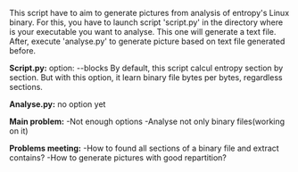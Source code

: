 This script have to aim to generate pictures from analysis of entropy's Linux binary.
For this, you have to launch script 'script.py' in the directory where is your executable you want to analyse. This one will generate a text file.
After, execute  'analyse.py' to generate picture based on text file generated before.

<b>Script.py:</b>
  option: --blocks
     By default, this script calcul entropy section by section. But with this option, it learn binary file bytes per bytes, regardless sections.
     
<b>Analyse.py:</b> no option yet

<b>Main problem:</b>
  -Not enough options
  -Analyse not only binary files(working on it)
  
  
<b>Problems meeting:</b>
  -How to found all sections of a binary file and extract contains?
  -How to generate pictures with good repartition?
